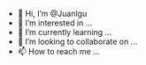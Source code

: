 - 👋 Hi, I’m @Juanlgu
- 👀 I’m interested in ...
- 🌱 I’m currently learning ...
- 💞️ I’m looking to collaborate on ...
- 📫 How to reach me ...

<!---
Juanlgu/Juanlgu is a ✨ special ✨ repository because its `README.md` (this file) appears on your GitHub profile.
You can click the Preview link to take a look at your changes.
--->
